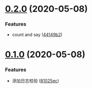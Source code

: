 # [0.2.0](https://github.com/yzffvinz/veetcode/compare/v0.1.0...v0.2.0) (2020-05-08)


### Features

* count and say ([44149b2](https://github.com/yzffvinz/veetcode/commit/44149b288c3e8a8fb248b85a6a1ebf03db84aacd))



# [0.1.0](https://github.com/yzffvinz/veetcode/compare/81025ecd4b83098e75c2afa879c48ffc56e14ebb...v0.1.0) (2020-05-08)


### Features

* 添加日志校验 ([81025ec](https://github.com/yzffvinz/veetcode/commit/81025ecd4b83098e75c2afa879c48ffc56e14ebb))



